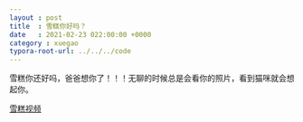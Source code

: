 ```yaml
---
layout : post
title  : 雪糕你好吗？
date   : 2021-02-23 022:00:00 +0000
category : xuegao
typora-root-url: ../../../code
---
```


雪糕你还好吗，爸爸想你了！！！无聊的时候总是会看你的照片，看到猫咪就会想起你。

[雪糕视频](/xkblog/public/file/雪糕.mp3)


